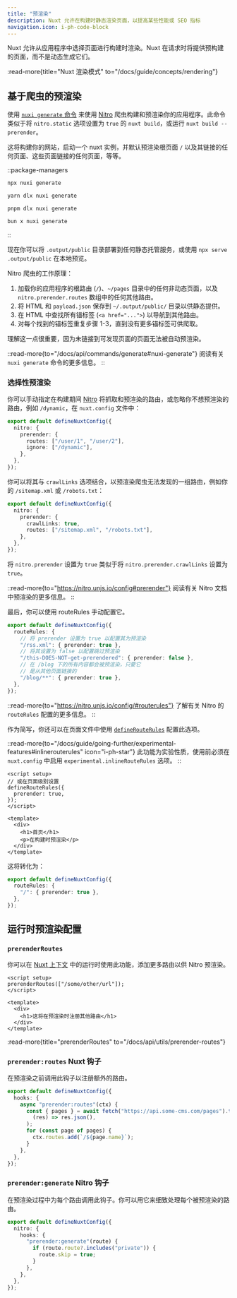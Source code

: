 ```yaml
---
title: "预渲染"
description: Nuxt 允许在构建时静态渲染页面，以提高某些性能或 SEO 指标
navigation.icon: i-ph-code-block
---
```


Nuxt 允许从应用程序中选择页面进行构建时渲染。Nuxt 在请求时将提供预构建的页面，而不是动态生成它们。

:read-more{title="Nuxt 渲染模式" to="/docs/guide/concepts/rendering"}

## 基于爬虫的预渲染

使用 [`nuxi generate` 命令](/docs/api/commands/generate) 来使用 [Nitro](/docs/guide/concepts/server-engine) 爬虫构建和预渲染你的应用程序。此命令类似于将 `nitro.static` 选项设置为 `true` 的 `nuxt build`，或运行 `nuxt build --prerender`。

这将构建你的网站，启动一个 nuxt 实例，并默认预渲染根页面 `/` 以及其链接的任何页面、这些页面链接的任何页面，等等。

::package-managers

```bash [npm]
npx nuxi generate
```

```bash [yarn]
yarn dlx nuxi generate
```

```bash [pnpm]
pnpm dlx nuxi generate
```

```bash [bun]
bun x nuxi generate
```

::

现在你可以将 `.output/public` 目录部署到任何静态托管服务，或使用 `npx serve .output/public` 在本地预览。

Nitro 爬虫的工作原理：

1. 加载你的应用程序的根路由 (`/`)、`~/pages` 目录中的任何非动态页面，以及 `nitro.prerender.routes` 数组中的任何其他路由。
2. 将 HTML 和 `payload.json` 保存到 `~/.output/public/` 目录以供静态提供。
3. 在 HTML 中查找所有锚标签 (`<a href="...">`) 以导航到其他路由。
4. 对每个找到的锚标签重复步骤 1-3，直到没有更多锚标签可供爬取。

理解这一点很重要，因为未链接到可发现页面的页面无法被自动预渲染。

::read-more{to="/docs/api/commands/generate#nuxi-generate"}
阅读有关 `nuxi generate` 命令的更多信息。
::

### 选择性预渲染

你可以手动指定在构建期间 [Nitro](/docs/guide/concepts/server-engine) 将抓取和预渲染的路由，或忽略你不想预渲染的路由，例如 `/dynamic`，在 `nuxt.config` 文件中：

```ts twoslash [nuxt.config.ts]
export default defineNuxtConfig({
  nitro: {
    prerender: {
      routes: ["/user/1", "/user/2"],
      ignore: ["/dynamic"],
    },
  },
});
```

你可以将其与 `crawlLinks` 选项结合，以预渲染爬虫无法发现的一组路由，例如你的 `/sitemap.xml` 或 `/robots.txt`：

```ts twoslash [nuxt.config.ts]
export default defineNuxtConfig({
  nitro: {
    prerender: {
      crawlLinks: true,
      routes: ["/sitemap.xml", "/robots.txt"],
    },
  },
});
```

将 `nitro.prerender` 设置为 `true` 类似于将 `nitro.prerender.crawlLinks` 设置为 `true`。

::read-more{to="https://nitro.unjs.io/config#prerender"}
阅读有关 Nitro 文档中预渲染的更多信息。
::

最后，你可以使用 routeRules 手动配置它。

```ts twoslash [nuxt.config.ts]
export default defineNuxtConfig({
  routeRules: {
    // 将 prerender 设置为 true 以配置其为预渲染
    "/rss.xml": { prerender: true },
    // 将其设置为 false 以配置跳过预渲染
    "/this-DOES-NOT-get-prerendered": { prerender: false },
    // 在 /blog 下的所有内容都会被预渲染，只要它
    // 是从其他页面链接的
    "/blog/**": { prerender: true },
  },
});
```

::read-more{to="https://nitro.unjs.io/config/#routerules"}
了解有关 Nitro 的 `routeRules` 配置的更多信息。
::

作为简写，你还可以在页面文件中使用 [`defineRouteRules`](/docs/api/utils/define-route-rules) 配置此选项。

::read-more{to="/docs/guide/going-further/experimental-features#inlinerouterules" icon="i-ph-star"}
此功能为实验性质，使用前必须在 `nuxt.config` 中启用 `experimental.inlineRouteRules` 选项。
::

```vue [pages/index.vue]
<script setup>
// 或在页面级别设置
defineRouteRules({
  prerender: true,
});
</script>

<template>
  <div>
    <h1>首页</h1>
    <p>在构建时预渲染</p>
  </div>
</template>
```

这将转化为：

```ts [nuxt.config.ts]
export default defineNuxtConfig({
  routeRules: {
    "/": { prerender: true },
  },
});
```

## 运行时预渲染配置

### `prerenderRoutes`

你可以在 [Nuxt 上下文](/docs/guide/going-further/nuxt-app#the-nuxt-context) 中的运行时使用此功能，添加更多路由以供 Nitro 预渲染。

```vue [pages/index.vue]
<script setup>
prerenderRoutes(["/some/other/url"]);
</script>

<template>
  <div>
    <h1>这将在预渲染时注册其他路由</h1>
  </div>
</template>
```

:read-more{title="prerenderRoutes" to="/docs/api/utils/prerender-routes"}

### `prerender:routes` Nuxt 钩子

在预渲染之前调用此钩子以注册额外的路由。

```ts [nuxt.config.ts]
export default defineNuxtConfig({
  hooks: {
    async "prerender:routes"(ctx) {
      const { pages } = await fetch("https://api.some-cms.com/pages").then(
        (res) => res.json(),
      );
      for (const page of pages) {
        ctx.routes.add(`/${page.name}`);
      }
    },
  },
});
```

### `prerender:generate` Nitro 钩子

在预渲染过程中为每个路由调用此钩子。你可以用它来细致处理每个被预渲染的路由。

```ts [nuxt.config.ts]
export default defineNuxtConfig({
  nitro: {
    hooks: {
      "prerender:generate"(route) {
        if (route.route?.includes("private")) {
          route.skip = true;
        }
      },
    },
  },
});
```
